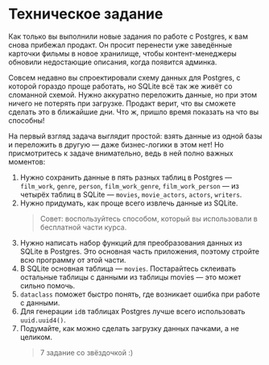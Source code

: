 # Техническое задание

Как только вы выполнили новые задания по работе с Postgres, к вам снова прибежал продакт. Он просит перенести уже заведённые карточки фильмы в новое хранилище, чтобы контент-менеджеры обновили недостающие описания, когда появится админка.

Совсем недавно вы спроектировали схему данных для Postgres, с которой гораздо проще работать, но SQLite всё так же живёт со сломанной схемой. Нужно аккуратно переложить данные, но при этом ничего не потерять при загрузке. Продакт верит, что вы сможете сделать это в ближайшие дни. Что ж, пришло время показать на что вы способны!

На первый взгляд задача выглядит простой: взять данные из одной базы и переложить в другую — даже бизнес-логики в этом нет! Но присмотритесь к задаче внимательно, ведь в ней полно важных моментов:

1. Нужно сохранить данные в пять разных таблиц в Postgres — `film_work`, `genre`, `person`, `film_work_genre`, `film_work_person` — из четырёх таблиц в SQLite — `movies`, `movie_actors`, `actors`, `writers`.
2. Нужно придумать, как проще всего извлечь данные из SQLite.
   > Совет: воспользуйтесь способом, который вы использовали в бесплатной части курса.
3. Нужно написать набор функций для преобразования данных из SQLite в Postgres. Это основная часть приложения, поэтому стройте всю программу от этой части.
4. В SQLite основная таблица — `movies`. Постарайтесь склеивать остальные таблицы с данными из таблицы movies — это может сильно помочь.
5. `dataclass` поможет быстро понять, где возникает ошибка при работе с данными.
6. Для генерации `id`в таблицах Postgres лучше всего использовать `uuid.uuid4()`.
7. Подумайте, как можно сделать загрузку данных пачками, а не целиком.
   > 7 задание со звёздочкой :)
